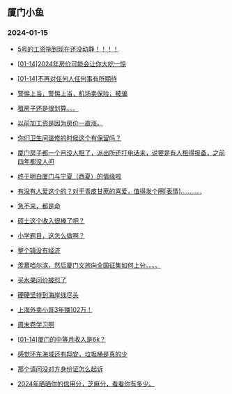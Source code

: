## 厦门小鱼 
### 2024-01-15

+ [5号的工资拖到现在还没动静！！！！](http://bbs.xmfish.com/read-htm-tid-18135152.html)

+ [[01-14]2024年房价可能会让你大吃一惊](http://bbs.xmfish.com/read-htm-tid-18135178.html)

+ [[01-14]不再对任何人任何事有所期待](http://bbs.xmfish.com/read-htm-tid-18135049.html)

+ [警惕上当，警惕上当，机场卖保险，被骗](http://bbs.xmfish.com/read-htm-tid-18135100.html)

+ [租房子还是很划算。。。](http://bbs.xmfish.com/read-htm-tid-18135082.html)

+ [以前加工资是因为房价一直涨。](http://bbs.xmfish.com/read-htm-tid-18135114.html)

+ [你们卫生间装修的时候这个有保留吗？](http://bbs.xmfish.com/read-htm-tid-18135164.html)

+ [厦门房子都一个月没人租了，派出所还打电话来，说要是有人租得报备，之前四年都没人问](http://bbs.xmfish.com/read-htm-tid-18135233.html)

+ [终于明白厦门与宁夏（西夏）的情缘啦](http://bbs.xmfish.com/read-htm-tid-18135200.html)

+ [有没有人爱这个的？对于青皮甘蔗的喜爱，值得发个圈[表情]…………](http://bbs.xmfish.com/read-htm-tid-18135176.html)

+ [急不来，都是命](http://bbs.xmfish.com/read-htm-tid-18135127.html)

+ [硕士这个收入很棒了吧？](http://bbs.xmfish.com/read-htm-tid-18135194.html)

+ [小学题目，这怎么做啊？](http://bbs.xmfish.com/read-htm-tid-18135286.html)

+ [整个镇没有经济](http://bbs.xmfish.com/read-htm-tid-18135332.html)

+ [羡慕哈尔滨，然后厦门文旅向全国征集如何上分。。。。](http://bbs.xmfish.com/read-htm-tid-18135354.html)

+ [买水果问价被怼了](http://bbs.xmfish.com/read-htm-tid-18135281.html)

+ [硬硬坚持到海岸线尽头](http://bbs.xmfish.com/read-htm-tid-18135333.html)

+ [上海外卖小哥3年赚102万！](http://bbs.xmfish.com/read-htm-tid-18135270.html)

+ [周末卷学习啊](http://bbs.xmfish.com/read-htm-tid-18135230.html)

+ [[01-14]厦门的中等月收入是6k？](http://bbs.xmfish.com/read-htm-tid-18135342.html)

+ [感觉环东海域还有翔安，垃圾桶是真的少](http://bbs.xmfish.com/read-htm-tid-18135287.html)

+ [那个请问没对方身份证怎么起诉](http://bbs.xmfish.com/read-htm-tid-18135380.html)

+ [2024年晒晒你的信用分，芝麻分，看看你有多少。](http://bbs.xmfish.com/read-htm-tid-18135476.html)

